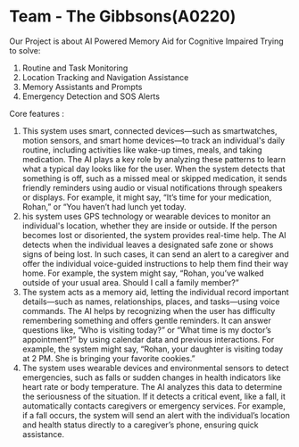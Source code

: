 # Team - The Gibbsons(A0220)

Our Project is about AI Powered Memory Aid for Cognitive Impaired
Trying to solve:
1. Routine and Task Monitoring
2. Location Tracking and Navigation Assistance
3. Memory Assistants and Prompts
4. Emergency Detection and SOS Alerts

Core features :
1. This system uses smart, connected devices—such as smartwatches, motion sensors, and smart home devices—to track an individual's daily routine, including activities like wake-up times, meals, and taking medication. The AI plays a key role by analyzing these patterns to learn what a typical day looks like for the user. When the system detects that something is off, such as a missed meal or skipped medication, it sends friendly reminders using audio or visual notifications through speakers or displays. For example, it might say, “It’s time for your medication, Rohan,” or “You haven’t had lunch yet today.
2. his system uses GPS technology or wearable devices to monitor an individual's location, whether they are inside or outside. If the person becomes lost or disoriented, the system provides real-time help. The AI detects when the individual leaves a designated safe zone or shows signs of being lost. In such cases, it can send an alert to a caregiver and offer the individual voice-guided instructions to help them find their way home. For example, the system might say, “Rohan, you’ve walked outside of your usual area. Should I call a family member?”
3. The system acts as a memory aid, letting the individual record important details—such as names, relationships, places, and tasks—using voice commands. The AI helps by recognizing when the user has difficulty remembering something and offers gentle reminders. It can answer questions like, “Who is visiting today?” or “What time is my doctor’s appointment?” by using calendar data and previous interactions. For example, the system might say, “Rohan, your daughter is visiting today at 2 PM. She is bringing your favorite cookies.”
4. The system uses wearable devices and environmental sensors to detect emergencies, such as falls or sudden changes in health indicators like heart rate or body temperature. The AI analyzes this data to determine the seriousness of the situation. If it detects a critical event, like a fall, it automatically contacts caregivers or emergency services. For example, if a fall occurs, the system will send an alert with the individual’s location and health status directly to a caregiver’s phone, ensuring quick assistance.
